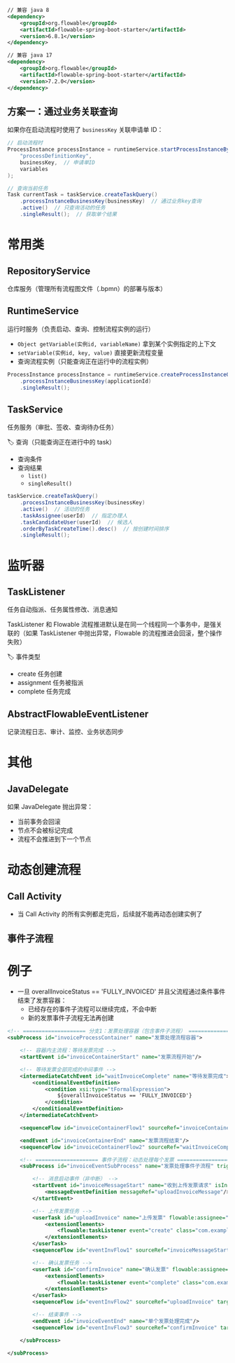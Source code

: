 ```xml
// 兼容 java 8
<dependency>
    <groupId>org.flowable</groupId>
    <artifactId>flowable-spring-boot-starter</artifactId>
    <version>6.8.1</version>
</dependency>

// 兼容 java 17
<dependency>
    <groupId>org.flowable</groupId>
    <artifactId>flowable-spring-boot-starter</artifactId>
    <version>7.2.0</version>
</dependency>
```

## 方案一：通过业务关联查询
如果你在启动流程时使用了 `businessKey` 关联申请单 ID：

```java
// 启动流程时
ProcessInstance processInstance = runtimeService.startProcessInstanceByKey(
    "processDefinitionKey", 
    businessKey,  // 申请单ID
    variables
);

// 查询当前任务
Task currentTask = taskService.createTaskQuery()
    .processInstanceBusinessKey(businessKey)  // 通过业务key查询
    .active()  // 只查询活动的任务
    .singleResult();  // 获取单个结果
```

# 常用类
## RepositoryService
仓库服务（管理所有流程图文件（.bpmn）的部署与版本）



## RuntimeService
运行时服务（负责启动、查询、控制流程实例的运行）

- `Object getVariable(实例id, variableName)` 拿到某个实例指定的上下文
- `setVariable(实例id, key, value)` 直接更新流程变量
- 查询流程实例（只能查询正在运行中的流程实例）
```java
ProcessInstance processInstance = runtimeService.createProcessInstanceQuery()
    .processInstanceBusinessKey(applicationId)
    .singleResult();
```

## TaskService
任务服务（审批、签收、查询待办任务）

🏷️ 查询（只能查询正在进行中的 task）
- 查询条件
- 查询结果
	- `list()` 
	- `singleResult()` 

```java
taskService.createTaskQuery()
    .processInstanceBusinessKey(businessKey)
    .active()  // 活动的任务
    .taskAssignee(userId)  // 指定办理人
    .taskCandidateUser(userId)  // 候选人
    .orderByTaskCreateTime().desc()  // 按创建时间排序
    .singleResult();
```

# 监听器
## TaskListener
任务自动指派、任务属性修改、消息通知

TaskListener 和 Flowable 流程推进默认是在同一个线程同一个事务中，是强关联的（如果 TaskListener 中抛出异常，Flowable 的流程推进会回滚，整个操作失败）

🏷️ 事件类型
- create 任务创建
- assignment 任务被指派
- complete 任务完成

## AbstractFlowableEventListener
记录流程日志、审计、监控、业务状态同步

# 其他

## JavaDelegate
如果 JavaDelegate 抛出异常：
- 当前事务会回滚
- 节点不会被标记完成
- 流程不会推进到下一个节点

# 动态创建流程
## Call Activity
- 当 Call Activity 的所有实例都走完后，后续就不能再动态创建实例了


## 事件子流程


# 例子
- 一旦 overallInvoiceStatus == 'FULLY_INVOICED' 并且父流程通过条件事件结束了发票容器：
	- 已经存在的事件子流程可以继续完成，不会中断
	- 新的发票事件子流程无法再创建
```xml
<!-- ==================== 分支1：发票处理容器（包含事件子流程） ==================== -->
<subProcess id="invoiceProcessContainer" name="发票处理流程容器">

	<!-- 容器内主流程：等待发票完成 -->
	<startEvent id="invoiceContainerStart" name="发票流程开始"/>

	<!-- 等待发票全部完成的中间事件 -->
	<intermediateCatchEvent id="waitInvoiceComplete" name="等待发票完成">
		<conditionalEventDefinition>
			<condition xsi:type="tFormalExpression">
				${overallInvoiceStatus == 'FULLY_INVOICED'}
			</condition>
		</conditionalEventDefinition>
	</intermediateCatchEvent>

	<sequenceFlow id="invoiceContainerFlow1" sourceRef="invoiceContainerStart" targetRef="waitInvoiceComplete"/>

	<endEvent id="invoiceContainerEnd" name="发票流程结束"/>
	<sequenceFlow id="invoiceContainerFlow2" sourceRef="waitInvoiceComplete" targetRef="invoiceContainerEnd"/>

	<!-- ==================== 事件子流程：动态处理每个发票 ==================== -->
	<subProcess id="invoiceEventSubProcess" name="发票处理事件子流程" triggeredByEvent="true">

		<!-- 消息启动事件（非中断） -->
		<startEvent id="invoiceMessageStart" name="收到上传发票请求" isInterrupting="false">
			<messageEventDefinition messageRef="uploadInvoiceMessage"/>
		</startEvent>

		<!-- 上传发票任务 -->
		<userTask id="uploadInvoice" name="上传发票" flowable:assignee="${invoiceUser}">
			<extensionElements>
				<flowable:taskListener event="create" class="com.example.listener.InvoiceUploadListener"/>
			</extensionElements>
		</userTask>
		<sequenceFlow id="eventInvFlow1" sourceRef="invoiceMessageStart" targetRef="uploadInvoice"/>

		<!-- 确认发票任务 -->
		<userTask id="confirmInvoice" name="确认发票" flowable:assignee="${invoiceManager}">
			<extensionElements>
				<flowable:taskListener event="complete" class="com.example.listener.InvoiceConfirmListener"/>
			</extensionElements>
		</userTask>
		<sequenceFlow id="eventInvFlow2" sourceRef="uploadInvoice" targetRef="confirmInvoice"/>

		<!-- 结束事件 -->
		<endEvent id="invoiceEventEnd" name="单个发票处理完成"/>
		<sequenceFlow id="eventInvFlow3" sourceRef="confirmInvoice" targetRef="invoiceEventEnd"/>

	</subProcess>

</subProcess>
```